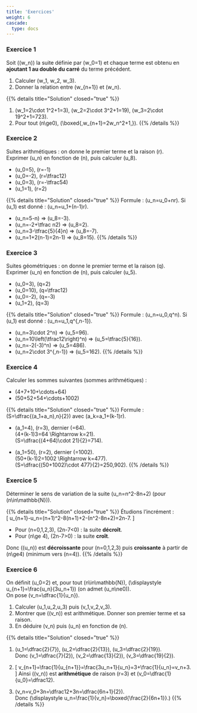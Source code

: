 ```yaml
---
title: 'Exercices'
weight: 6
cascade:
  type: docs
---
```


### Exercice 1

Soit \((w_n)\) la suite définie par \(w_0=1\) et chaque terme est obtenu en **ajoutant 1 au double du carré** du terme précédent.

1. Calculer \(w_1, w_2, w_3\).  
2. Donner la relation entre \(w_{n+1}\) et \(w_n\).

{{% details title="Solution" closed="true" %}}
1. \(w_1=2\cdot 1^2+1=3\), \(w_2=2\cdot 3^2+1=19\), \(w_3=2\cdot 19^2+1=723\).  
2. Pour tout \(n\ge0\), \(\boxed{\,w_{n+1}=2w_n^2+1\,}\).
{{% /details %}}


### Exercice 2

Suites arithmétiques : on donne le premier terme et la raison \(r\).  
Exprimer \(u_n\) en fonction de \(n\), puis calculer \(u_8\).

- \(u_0=5\), \(r=-1\)
- \(u_0=-2\), \(r=\tfrac12\)
- \(u_0=3\), \(r=-\tfrac54\)
- \(u_1=1\), \(r=2\)

{{% details title="Solution" closed="true" %}}
Formule : \(u_n=u_0+nr\). Si \(u_1\) est donné : \(u_n=u_1+(n-1)r\).

- \(u_n=5-n\) ⇒ \(u_8=-3\).  
- \(u_n=-2+\tfrac n2\) ⇒ \(u_8=2\).  
- \(u_n=3-\tfrac{5}{4}n\) ⇒ \(u_8=-7\).  
- \(u_n=1+2(n-1)=2n-1\) ⇒ \(u_8=15\).
{{% /details %}}


### Exercice 3

Suites géométriques : on donne le premier terme et la raison \(q\).  
Exprimer \(u_n\) en fonction de \(n\), puis calculer \(u_5\).

- \(u_0=3\), \(q=2\)
- \(u_0=10\), \(q=\tfrac12\)
- \(u_0=-2\), \(q=-3\) 
- \(u_1=2\), \(q=3\)

{{% details title="Solution" closed="true" %}}
Formule : \(u_n=u_0\,q^n\). Si \(u_1\) est donné : \(u_n=u_1\,q^{\,n-1}\).

- \(u_n=3\cdot 2^n\) ⇒ \(u_5=96\).  
- \(u_n=10\left(\tfrac12\right)^n\) ⇒ \(u_5=\tfrac{5}{16}\).  
- \(u_n=-2(-3)^n\) ⇒ \(u_5=486\).  
- \(u_n=2\cdot 3^{\,n-1}\) ⇒ \(u_5=162\).
{{% /details %}}


### Exercice 4

Calculer les sommes suivantes (sommes arithmétiques) :  
- \(4+7+10+\cdots+64\)
- \(50+52+54+\cdots+1002\)

{{% details title="Solution" closed="true" %}}
Formule : \(S=\dfrac{(a_1+a_n)\,n}{2}\) avec \(a_k=a_1+(k-1)r\).

- \(a_1=4\), \(r=3\), dernier \(=64\).  
\(4+(k-1)3=64 \Rightarrow k=21\).  
\(S=\dfrac{(4+64)\cdot 21}{2}=714\).

- \(a_1=50\), \(r=2\), dernier \(=1002\).  
\(50+(k-1)2=1002 \Rightarrow k=477\).  
\(S=\dfrac{(50+1002)\cdot 477}{2}=250\,902\).
{{% /details %}}


### Exercice 5

Déterminer le sens de variation de la suite \(u_n=n^2-8n+2\) (pour \(n\in\mathbb{N}\)).

{{% details title="Solution" closed="true" %}}
Étudions l’incrément :  
\[
u_{n+1}-u_n=(n+1)^2-8(n+1)+2-(n^2-8n+2)=2n-7.
\]
- Pour \(n=0,1,2,3\), \(2n-7<0\) : la suite **décroît**.  
- Pour \(n\ge 4\), \(2n-7>0\) : la suite **croît**.  

Donc \((u_n)\) est **décroissante** pour \(n=0,1,2,3\) puis **croissante** à partir de \(n\ge4\) (minimum vers \(n=4\)).
{{% /details %}}


### Exercice 6

On définit \(u_0=2\) et, pour tout \(n\in\mathbb{N}\), \(\displaystyle u_{n+1}=\frac{u_n}{3u_n+1}\) (on admet \(u_n\ne0\)).  
On pose \(v_n=\dfrac{1}{u_n}\).

1. Calculer \(u_1,u_2,u_3\) puis \(v_1,v_2,v_3\).  
2. Montrer que \((v_n)\) est arithmétique. Donner son premier terme et sa raison.  
3. En déduire \(v_n\) puis \(u_n\) en fonction de \(n\).

{{% details title="Solution" closed="true" %}}
1. \(u_1=\dfrac{2}{7}\), \(u_2=\dfrac{2}{13}\), \(u_3=\dfrac{2}{19}\).  
Donc \(v_1=\dfrac{7}{2}\), \(v_2=\dfrac{13}{2}\), \(v_3=\dfrac{19}{2}\).

2. \[
v_{n+1}=\frac{1}{u_{n+1}}=\frac{3u_n+1}{u_n}=3+\frac{1}{u_n}=v_n+3.
\]
Ainsi \((v_n)\) est **arithmétique** de raison \(r=3\) et \(v_0=\dfrac{1}{u_0}=\dfrac12\).

3. \(v_n=v_0+3n=\dfrac12+3n=\dfrac{6n+1}{2}\).  
Donc \(\displaystyle u_n=\frac{1}{v_n}=\boxed{\frac{2}{6n+1}}.\)
{{% /details %}}
